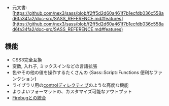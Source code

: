 + 元文書: [https://github.com/nex3/sass/blob/f2ff5d2d60a461f7b1ecfdb036c558ad6fa34fa2/doc-src/SASS_REFERENCE.md#features](https://github.com/nex3/sass/blob/f2ff5d2d60a461f7b1ecfdb036c558ad6fa34fa2/doc-src/SASS_REFERENCE.md#features)

## 機能

* CSS3完全互換
* 変数, 入れ子, ミックスインなどの言語拡張
* 色やその他の値を操作するたくさんの {Sass::Script::Functions 便利なファンクション} 
* ライブラリ用の[controlディレクティブ](#control_directives)のような高度な機能
* よりよいフォーマットの、カスタマイズ可能なアウトプット
* [Firebugとの統合](https://addons.mozilla.org/en-US/firefox/addon/103988)